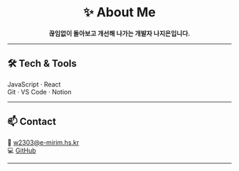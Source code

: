 <div align="center">

# ✨ About Me
**끊임없이 돌아보고 개선해 나가는 개발자 나지은입니다.**

</div>

---

## 🛠 Tech & Tools
JavaScript · React  
Git · VS Code · Notion

---

## 📫 Contact
📧 w2303@e-mirim.hs.kr  
💻 [GitHub](https://github.com/jieun0240)

---
